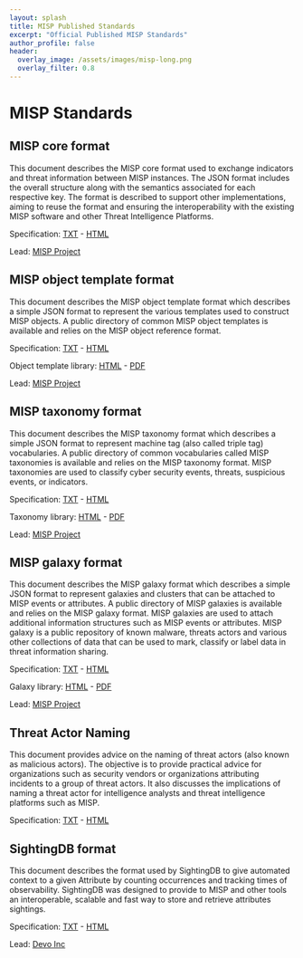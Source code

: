 ```yaml
---
layout: splash
title: MISP Published Standards
excerpt: "Official Published MISP Standards"
author_profile: false
header:
  overlay_image: /assets/images/misp-long.png
  overlay_filter: 0.8
---
```



# MISP Standards

## MISP core format

This document describes the MISP core format used to exchange indicators and threat information between MISP instances. The JSON format includes the overall structure along with the semantics associated for each respective key. The format is described to support other implementations, aiming to reuse the format and ensuring the interoperability with the existing MISP software and other Threat Intelligence Platforms.

Specification: [TXT](https://www.misp-standard.org/rfc/misp-standard-core.txt) - [HTML](https://www.misp-standard.org/rfc/misp-standard-core.html)

Lead: [MISP Project](https://www.misp-project.org/)

## MISP object template format

This document describes the MISP object template format which describes a simple JSON format to represent the various templates used to construct MISP objects. A public directory of common MISP object templates is available and relies on the MISP object reference format.

Specification: [TXT](https://www.misp-standard.org/rfc/misp-standard-object-template-format.txt) - [HTML](https://www.misp-standard.org/rfc/misp-standard-object-template-format.html)

Object template library: [HTML](https://www.misp-project.org/objects.html) - [PDF](https://www.misp-project.org/objects.pdf)

Lead: [MISP Project](https://www.misp-project.org/)

## MISP taxonomy format

This document describes the MISP taxonomy format which describes a simple JSON format to represent machine tag (also called triple tag) vocabularies. A public directory of common vocabularies called MISP taxonomies is available and relies on the MISP taxonomy format. MISP taxonomies are used to classify cyber security events, threats, suspicious events, or indicators.

Specification: [TXT](https://www.misp-standard.org/rfc/misp-standard-taxonomy-format.txt) - [HTML](https://www.misp-standard.org/rfc/misp-standard-taxonomy-format.html)

Taxonomy library: [HTML](https://www.misp-project.org/taxonomies.html) - [PDF](https://www.misp-project.org/taxonomies.pdf)

Lead: [MISP Project](https://www.misp-project.org/)

## MISP galaxy format

This document describes the MISP galaxy format which describes a simple JSON format to represent galaxies and clusters that can be attached to MISP events or attributes. A public directory of MISP galaxies is available and relies on the MISP galaxy format. MISP galaxies are used to attach additional information structures such as MISP events or attributes. MISP galaxy is a public repository of known malware, threats actors and various other collections of data that can be used to mark, classify or label data in threat information sharing.

Specification: [TXT](https://www.misp-standard.org/rfc/misp-standard-galaxy-format.txt) - [HTML](https://www.misp-standard.org/rfc/misp-standard-galaxy-format.html)

Galaxy library: [HTML](https://www.misp-galaxy.org) - [PDF](https://www.misp-project.org/galaxy.pdf)

Lead: [MISP Project](https://www.misp-project.org/)

## Threat Actor Naming

This document provides advice on the naming of threat actors (also known as malicious actors).  The objective is to provide practical advice for organizations such as security vendors or organizations attributing incidents to a group of threat actors.  It also discusses the implications of naming a threat actor for intelligence analysts and threat intelligence platforms such as MISP.

Specification: [TXT](https://www.misp-standard.org/rfc/threat-actor-naming.txt) - [HTML](https://www.misp-standard.org/rfc/threat-actor-naming.html)

## SightingDB format

This document describes the format used by SightingDB to give automated context to a given Attribute by counting occurrences and tracking times of observability.  SightingDB was designed to provide to MISP and other tools an interoperable, scalable and fast way to store and retrieve attributes sightings.

Specification: [TXT](https://www.misp-standard.org/rfc/sightingdb-format.txt) - [HTML](https://www.misp-standard.org/rfc/sightingdb-format.html)

Lead: [Devo Inc](https://www.devo.com/)


